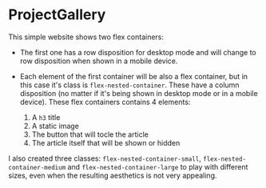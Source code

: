 # ProjectGallery
This simple website shows two flex containers:

* The first one has a row disposition for desktop mode and will change to row disposition when shown in a mobile device.
* Each element of the first container will be also a flex container, but in this case it's class is `flex-nested-container`. These have a column disposition (no matter if it's being shown in desktop mode or in a mobile device). These flex containers contains 4 elements:

    1. A `h3` title
    2. A static image
    3. The button that will tocle the article
    4. The article itself that will be shown or hidden

I also created three classes: `flex-nested-container-small`, `flex-nested-container-medium` and `flex-nested-container-large` to play with different sizes, even when the resulting aesthetics is not very appealing.
